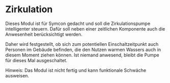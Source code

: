 # Zirkulation 

Dieses Modul ist für Symcon gedacht und soll die Zirkulationspumpe intelligenter steuern. Dafür soll neben einer zeitlichen Komponente auch die Anwesenheit berücksichtigt werden. 

Daher wird festgestellt, ob sich zum potentiellen Einschaltzeitpunkt auch Personen im Gebäude befinden, die den Nutzen warmen Wassers auch in diesem Moment ziehen können. Ist niemand anwesend, bleibt die Pumpe für dieses Mal ausgeschaltet.

Hinweis:
Das Modul ist nicht fertig und kann funktionale Schwäche ausweisen.
